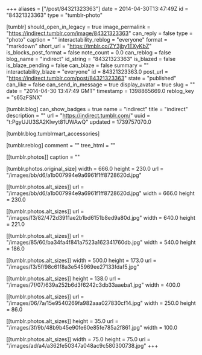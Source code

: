 +++
aliases = ["/post/84321323363"]
date = 2014-04-30T13:47:49Z
id = "84321323363"
type = "tumblr-photo"

[tumblr]
should_open_in_legacy = true
image_permalink = "https://indirect.tumblr.com/image/84321323363"
can_reply = false
type = "photo"
caption = ""
interactability_reblog = "everyone"
format = "markdown"
short_url = "https://tmblr.co/ZY3jby1EXyKbZ"
is_blocks_post_format = false
note_count = 0.0
can_reblog = false
blog_name = "indirect"
id_string = "84321323363"
is_blazed = false
is_blaze_pending = false
can_blaze = false
summary = ""
interactability_blaze = "everyone"
id = 84321323363.0
post_url = "https://indirect.tumblr.com/post/84321323363"
state = "published"
can_like = false
can_send_in_message = true
display_avatar = true
slug = ""
date = "2014-04-30 13:47:49 GMT"
timestamp = 1398865669.0
reblog_key = "s65zFSNX"

[tumblr.blog]
can_show_badges = true
name = "indirect"
title = "indirect"
description = ""
url = "https://indirect.tumblr.com/"
uuid = "t:PgyUJU3SA2Klwyt81UWAwQ"
updated = 1739757070.0

[tumblr.blog.tumblrmart_accessories]

[tumblr.reblog]
comment = ""
tree_html = ""

[[tumblr.photos]]
caption = ""

[tumblr.photos.original_size]
width = 666.0
height = 230.0
url = "/images/bb/d6/a1b007994e9a6961f1ff8728620d.jpg"

[[tumblr.photos.alt_sizes]]
url = "/images/bb/d6/a1b007994e9a6961f1ff8728620d.jpg"
width = 666.0
height = 230.0

[[tumblr.photos.alt_sizes]]
url = "/images/f3/82/472d3911ae2b1bd6151b8ed9a80d.jpg"
width = 640.0
height = 221.0

[[tumblr.photos.alt_sizes]]
url = "/images/85/60/ba34fa4f841a7523a162341760db.jpg"
width = 540.0
height = 186.0

[[tumblr.photos.alt_sizes]]
width = 500.0
height = 173.0
url = "/images/f3/5f/98c61f8a3e545969ee27133fdaf5.jpg"

[[tumblr.photos.alt_sizes]]
height = 138.0
url = "/images/7f/07/639a252b6d3f6242c3db33aaeba1.jpg"
width = 400.0

[[tumblr.photos.alt_sizes]]
url = "/images/06/7a/15e9540269fa982aaa027830cf14.jpg"
width = 250.0
height = 86.0

[[tumblr.photos.alt_sizes]]
height = 35.0
url = "/images/3f/9b/48b9b45e90fe60e85fe785a2f861.jpg"
width = 100.0

[[tumblr.photos.alt_sizes]]
width = 75.0
height = 75.0
url = "/images/ad/a4/a362fe50347a048ac9c580300738.jpg"
+++
